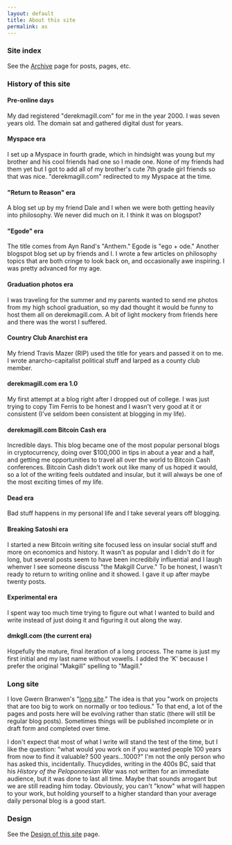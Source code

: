 ```yaml
---
layout: default
title: About this site
permalink: as
---
```


### Site index

See the [Archive](/) page for posts, pages, etc.

### History of this site

#### Pre-online days

My dad registered "derekmagill.com" for me in the year 2000. I was seven years old. The domain sat and gathered digital dust for years.

#### Myspace era

I set up a Myspace in fourth grade, which in hindsight was young but my brother and his cool friends had one so I made one. None of my friends had them yet but I got to add all
of my brother's cute 7th grade girl friends so that was nice. "derekmagill.com" redirected to my Myspace at the time.

#### "Return to Reason" era

A blog set up by my friend Dale and I when we were both getting heavily into philosophy. We never did much on it. I think it was on blogspot? 

#### "Egode" era

The title comes from Ayn Rand's "Anthem." Egode is "ego + ode." Another blogspot blog set up by friends and I. I wrote a few articles on philosophy topics that are both cringe to look back on, and occasionally awe inspiring. I was pretty advanced for my age.

#### Graduation photos era

I was traveling for the summer and my parents wanted to send me photos from my high school graduation, so my dad thought it would be funny to host them all on derekmagill.com. A bit of light mockery from friends here and there was the worst I suffered.

#### Country Club Anarchist era

My friend Travis Mazer (RIP) used the title for years and passed it on to me. I wrote anarcho-capitalist political stuff and larped as a county club member.

#### derekmagill.com era 1.0

My first attempt at a blog right after I dropped out of college. I was just trying to copy Tim Ferris to be honest and I wasn't very good at it or consistent (I've seldom been consistent at blogging in my life). 

#### derekmagill.com Bitcoin Cash era

Incredible days. This blog became one of the most popular personal blogs in cryptocurrency, doing over $100,000 in tips in about a year and a half, and getting me opportunities to travel
all over the world to Bitcoin Cash conferences. Bitcoin Cash didn't work out like many of us hoped it would, so a lot of the writing 
feels outdated and insular, but it will always be one of the most exciting times of my life.

#### Dead era

Bad stuff happens in my personal life and I take several years off blogging.

#### Breaking Satoshi era

I started a new Bitcoin writing site focused less on insular social stuff and more on economics and history. It wasn't as popular
and I didn't do it for long, but several posts seem to have been incredibily influential and I laugh whenver I see someone discuss "the Makgill Curve."
To be honest, I wasn't ready to return to writing online and it showed. I gave it up after maybe twenty posts.

#### Experimental era

I spent way too much time trying to figure out what I wanted to build and write instead of just doing it and figuring it out along the way.

#### dmkgll.com (the current era)

Hopefully the mature, final iteration of a long process. The name is just my first initial and my last name without vowells. I added the 'K' because I prefer the original "Makgill" spelling to "Magill."

### Long site

I love Gwern Branwen's "[long site](https://www.gwern.net/About)." The idea is that you "work on projects that are too big to work on normally or too tedious." To that end, a lot of the pages and posts here will be evolving rather than static (there will still be regular blog posts). Sometimes things will be published incomplete or in draft form and completed over time. 

I don't expect that most of what I write will stand the test of the time, but I like the question: "what would you work on if you wanted people 100 years from now to find it valuable? 500 years...1000?" I'm not the only person who has asked this, incidentally. Thucydides, writing in the 400s BC, said that his *History of the Peloponnesian War* was not written for an immediate audience, but it was done to last all time. Maybe that sounds arrogant but we are still reading him today. Obviously, you can't "know" what will happen to your work, but holding yourself to a higher standard than your average daily personal blog is a good start.

### Design 

See the [Design of this site](/) page.
